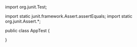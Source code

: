import org.junit.Test;

import static junit.framework.Assert.assertEquals;
import static org.junit.Assert.*;

public class AppTest {


}